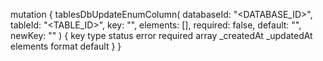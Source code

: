 mutation {
    tablesDbUpdateEnumColumn(
        databaseId: "<DATABASE_ID>",
        tableId: "<TABLE_ID>",
        key: "",
        elements: [],
        required: false,
        default: "<DEFAULT>",
        newKey: ""
    ) {
        key
        type
        status
        error
        required
        array
        _createdAt
        _updatedAt
        elements
        format
        default
    }
}
